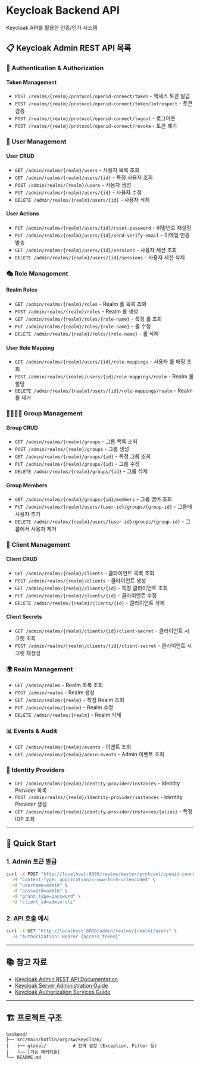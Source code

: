 # Keycloak Backend API

Keycloak API를 활용한 인증/인가 시스템

## 📋 Keycloak Admin REST API 목록

### 🔐 Authentication & Authorization

#### Token Management
- `POST /realms/{realm}/protocol/openid-connect/token` - 액세스 토큰 발급
- `POST /realms/{realm}/protocol/openid-connect/token/introspect` - 토큰 검증
- `POST /realms/{realm}/protocol/openid-connect/logout` - 로그아웃
- `POST /realms/{realm}/protocol/openid-connect/revoke` - 토큰 폐기

### 👥 User Management

#### User CRUD
- `GET /admin/realms/{realm}/users` - 사용자 목록 조회
- `GET /admin/realms/{realm}/users/{id}` - 특정 사용자 조회
- `POST /admin/realms/{realm}/users` - 사용자 생성
- `PUT /admin/realms/{realm}/users/{id}` - 사용자 수정
- `DELETE /admin/realms/{realm}/users/{id}` - 사용자 삭제

#### User Actions
- `PUT /admin/realms/{realm}/users/{id}/reset-password` - 비밀번호 재설정
- `PUT /admin/realms/{realm}/users/{id}/send-verify-email` - 이메일 인증 발송
- `GET /admin/realms/{realm}/users/{id}/sessions` - 사용자 세션 조회
- `DELETE /admin/realms/{realm}/users/{id}/sessions` - 사용자 세션 삭제

### 🎭 Role Management

#### Realm Roles
- `GET /admin/realms/{realm}/roles` - Realm 롤 목록 조회
- `POST /admin/realms/{realm}/roles` - Realm 롤 생성
- `GET /admin/realms/{realm}/roles/{role-name}` - 특정 롤 조회
- `PUT /admin/realms/{realm}/roles/{role-name}` - 롤 수정
- `DELETE /admin/realms/{realm}/roles/{role-name}` - 롤 삭제

#### User Role Mapping
- `GET /admin/realms/{realm}/users/{id}/role-mappings` - 사용자 롤 매핑 조회
- `POST /admin/realms/{realm}/users/{id}/role-mappings/realm` - Realm 롤 할당
- `DELETE /admin/realms/{realm}/users/{id}/role-mappings/realm` - Realm 롤 제거

### 👨‍👩‍👧‍👦 Group Management

#### Group CRUD
- `GET /admin/realms/{realm}/groups` - 그룹 목록 조회
- `POST /admin/realms/{realm}/groups` - 그룹 생성
- `GET /admin/realms/{realm}/groups/{id}` - 특정 그룹 조회
- `PUT /admin/realms/{realm}/groups/{id}` - 그룹 수정
- `DELETE /admin/realms/{realm}/groups/{id}` - 그룹 삭제

#### Group Members
- `GET /admin/realms/{realm}/groups/{id}/members` - 그룹 멤버 조회
- `PUT /admin/realms/{realm}/users/{user-id}/groups/{group-id}` - 그룹에 사용자 추가
- `DELETE /admin/realms/{realm}/users/{user-id}/groups/{group-id}` - 그룹에서 사용자 제거

### 🎫 Client Management

#### Client CRUD
- `GET /admin/realms/{realm}/clients` - 클라이언트 목록 조회
- `POST /admin/realms/{realm}/clients` - 클라이언트 생성
- `GET /admin/realms/{realm}/clients/{id}` - 특정 클라이언트 조회
- `PUT /admin/realms/{realm}/clients/{id}` - 클라이언트 수정
- `DELETE /admin/realms/{realm}/clients/{id}` - 클라이언트 삭제

#### Client Secrets
- `GET /admin/realms/{realm}/clients/{id}/client-secret` - 클라이언트 시크릿 조회
- `POST /admin/realms/{realm}/clients/{id}/client-secret` - 클라이언트 시크릿 재생성

### 🌍 Realm Management

- `GET /admin/realms` - Realm 목록 조회
- `POST /admin/realms` - Realm 생성
- `GET /admin/realms/{realm}` - 특정 Realm 조회
- `PUT /admin/realms/{realm}` - Realm 수정
- `DELETE /admin/realms/{realm}` - Realm 삭제

### 📊 Events & Audit

- `GET /admin/realms/{realm}/events` - 이벤트 조회
- `GET /admin/realms/{realm}/admin-events` - Admin 이벤트 조회

### 🔧 Identity Providers

- `GET /admin/realms/{realm}/identity-provider/instances` - Identity Provider 목록
- `POST /admin/realms/{realm}/identity-provider/instances` - Identity Provider 생성
- `GET /admin/realms/{realm}/identity-provider/instances/{alias}` - 특정 IDP 조회

---

## 🚀 Quick Start

### 1. Admin 토큰 발급
```bash
curl -X POST "http://localhost:8080/realms/master/protocol/openid-connect/token" \
  -H "Content-Type: application/x-www-form-urlencoded" \
  -d "username=admin" \
  -d "password=admin" \
  -d "grant_type=password" \
  -d "client_id=admin-cli"
```

### 2. API 호출 예시
```bash
curl -X GET "http://localhost:8080/admin/realms/{realm}/users" \
  -H "Authorization: Bearer {access_token}"
```

---

## 📚 참고 자료

- [Keycloak Admin REST API Documentation](https://www.keycloak.org/docs-api/latest/rest-api/index.html)
- [Keycloak Server Administration Guide](https://www.keycloak.org/docs/latest/server_admin/)
- [Keycloak Authorization Services Guide](https://www.keycloak.org/docs/latest/authorization_services/)

---

## 🏗️ 프로젝트 구조

```
backend/
├── src/main/kotlin/org/sw/keycloak/
│   ├── global/          # 전역 설정 (Exception, Filter 등)
│   └── [기능 패키지들]
└── README.md
```
